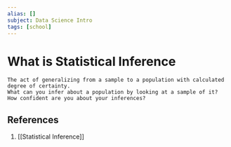 ```yaml
---
alias: []
subject: Data Science Intro
tags: [school]
---
```

# What is Statistical Inference


```ad-note
The act of generalizing from a sample to a population with calculated degree of certainty.
What can you infer about a population by looking at a sample of it? How confident are you about your inferences?
```

## References
1. [[Statistical Inference]]